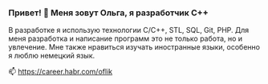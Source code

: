 ### Привет! 👋 Меня зовут Ольга, я разработчик С++
В разработке я использую технологии С/C++, STL, SQL, Git, PHP.
Для меня разработка и написание программ это не только работа, но и увлечение.
Мне также нравиться изучать иностранные языки, особенно я люблю немецкий язык.

📫 https://career.habr.com/oflik
<!--
**huflik/huflik** is a ✨ _special_ ✨ repository because its `README.md` (this file) appears on your GitHub profile.

Here are some ideas to get you started:

- 🔭 I’m currently working on ...
- 🌱 I’m currently learning ...
- 👯 I’m looking to collaborate on ...
- 🤔 I’m looking for help with ...
- 💬 Ask me about ...
- 📫 How to reach me: ...
- 😄 Pronouns: ...
- ⚡ Fun fact: ...
-->
